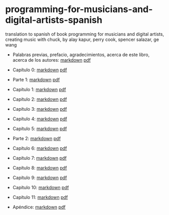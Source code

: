 # programming-for-musicians-and-digital-artists-spanish

translation to spanish of book programming for musicians and digital artists, creating music with chuck, by alay kapur, perry cook, spencer salazar, ge wang

* Palabras previas, prefacio, agradecimientos, acerca de este libro, acerca de los autores: [markdown](markdown/intro.md) [pdf](pdf/intro.pdf)

* Capítulo 0: [markdown](markdown/chapter_00.md) [pdf](pdf/chapter_00.pdf)

* Parte 1: [markdown](markdown/part_1.md) [pdf](pdf/part_1.pdf)

* Capítulo 1: [markdown](markdown/chapter_01.md) [pdf](pdf/chapter_01.pdf)

* Capítulo 2: [markdown](markdown/chapter_02.md) [pdf](pdf/chapter_02.pdf)

* Capítulo 3: [markdown](markdown/chapter_03.md) [pdf](pdf/chapter_03.pdf)

* Capítulo 4: [markdown](markdown/chapter_04.md) [pdf](pdf/chapter_04.pdf)

* Capítulo 5: [markdown](markdown/chapter_05.md) [pdf](hpdf/chapter_05.pdf)

* Parte 2: [markdown](markdown/part_2.md) [pdf](pdf/part_2.pdf)

* Capítulo 6: [markdown](markdown/chapter_06.md) [pdf](pdf/chapter_06.pdf)

* Capítulo 7: [markdown](markdown/chapter_07.md) [pdf](pdf/chapter_07.pdf)

* Capítulo 8: [markdown](markdown/chapter_08.md) [pdf](pdf/chapter_08.pdf)

* Capítulo 9: [markdown](markdown/chapter_09.md) [pdf](pdf/chapter_09.pdf)

* Capítulo 10: [markdown](markdown/chapter_10.md) [pdf](pdf/chapter_10.pdf)
* Capítulo 11: [markdown](markdown/chapter_11.md) [pdf](pdf/chapter_11.pdf)
* Apéndice: [markdown](markdown/appendix.md) [pdf](pdf/appendix.pdf)
